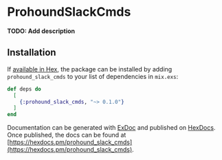 # ProhoundSlackCmds

**TODO: Add description**

## Installation

If [available in Hex](https://hex.pm/docs/publish), the package can be installed
by adding `prohound_slack_cmds` to your list of dependencies in `mix.exs`:

```elixir
def deps do
  [
    {:prohound_slack_cmds, "~> 0.1.0"}
  ]
end
```

Documentation can be generated with [ExDoc](https://github.com/elixir-lang/ex_doc)
and published on [HexDocs](https://hexdocs.pm). Once published, the docs can
be found at [https://hexdocs.pm/prohound_slack_cmds](https://hexdocs.pm/prohound_slack_cmds).

